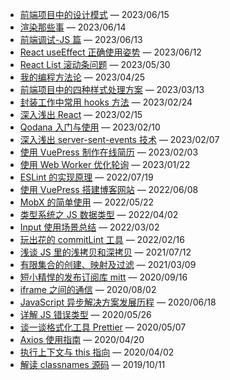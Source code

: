 - [前端项目中的设计模式](https://www.qinghuani.fun/2023/06/15/%E5%89%8D%E7%AB%AF%E9%A1%B9%E7%9B%AE%E4%B8%AD%E7%9A%84%E8%AE%BE%E8%AE%A1%E6%A8%A1%E5%BC%8F/) — 2023/06/15
- [渲染那些事](https://www.qinghuani.fun/2023/06/14/%E6%B8%B2%E6%9F%93%E9%82%A3%E4%BA%9B%E4%BA%8B/) — 2023/06/14
- [前端调试-JS 篇](https://www.qinghuani.fun/2023/06/13/%E5%89%8D%E7%AB%AF%E8%B0%83%E8%AF%95-js%E7%AF%87/) — 2023/06/13
- [React useEffect 正确使用姿势](https://www.qinghuani.fun/2023/06/12/react-useeffect%E6%AD%A3%E7%A1%AE%E4%BD%BF%E7%94%A8%E5%A7%BF%E5%8A%BF/) — 2023/06/12
- [React List 滚动条问题](https://www.qinghuani.fun/2023/05/30/react-list%E6%BB%9A%E5%8A%A8%E6%9D%A1%E9%97%AE%E9%A2%98/) — 2023/05/30
- [我的编程方法论](https://www.qinghuani.fun/2023/04/25/%E6%88%91%E7%9A%84%E7%BC%96%E7%A8%8B%E6%96%B9%E6%B3%95%E8%AE%BA/) — 2023/04/25
- [前端项目中的四种样式处理方案](https://www.qinghuani.fun/2023/03/13/%E5%89%8D%E7%AB%AF%E9%A1%B9%E7%9B%AE%E4%B8%AD%E7%9A%84%E5%9B%9B%E7%A7%8D%E6%A0%B7%E5%BC%8F%E5%A4%84%E7%90%86%E6%96%B9%E6%A1%88/) — 2023/03/13
- [封装工作中常用 hooks 方法](https://www.qinghuani.fun/2023/02/24/%E5%B0%81%E8%A3%85%E5%B7%A5%E4%BD%9C%E4%B8%AD%E5%B8%B8%E7%94%A8hooks%E6%96%B9%E6%B3%95/) — 2023/02/24
- [深入浅出 React](https://www.qinghuani.fun/2023/02/15/%E6%B7%B1%E5%85%A5%E6%B5%85%E5%87%BAreact/) — 2023/02/15
- [Qodana 入门与使用](https://www.qinghuani.fun/2023/02/10/qodana%E5%85%A5%E9%97%A8%E4%B8%8E%E4%BD%BF%E7%94%A8/) — 2023/02/10
- [深入浅出 server-sent-events 技术](https://www.qinghuani.fun/2023/02/07/%E6%B7%B1%E5%85%A5%E6%B5%85%E5%87%BAserver-sent-events%E6%8A%80%E6%9C%AF/) — 2023/02/07
- [使用 VuePress 制作在线简历](https://www.qinghuani.fun/2023/02/03/%E4%BD%BF%E7%94%A8vuepress%E5%88%B6%E4%BD%9C%E5%9C%A8%E7%BA%BF%E7%AE%80%E5%8E%86/) — 2023/02/03
- [使用 Web Worker 优化轮询](https://www.qinghuani.fun/2023/01/22/%E4%BD%BF%E7%94%A8web-worker%E4%BC%98%E5%8C%96%E8%BD%AE%E8%AF%A2/) — 2023/01/22
- [ESLint 的实现原理](https://www.qinghuani.fun/2022/07/19/eslint%E7%9A%84%E5%AE%9E%E7%8E%B0%E5%8E%9F%E7%90%86/) — 2022/07/19
- [使用 VuePress 搭建博客网站](https://www.qinghuani.fun/2022/06/08/%E4%BD%BF%E7%94%A8vuepress%E6%90%AD%E5%BB%BA%E5%8D%9A%E5%AE%A2%E7%BD%91%E7%AB%99/) — 2022/06/08
- [MobX 的简单使用](https://www.qinghuani.fun/2022/05/22/mobx%E7%9A%84%E7%AE%80%E5%8D%95%E4%BD%BF%E7%94%A8/) — 2022/05/22
- [类型系统之 JS 数据类型](https://www.qinghuani.fun/2022/04/02/%E7%B1%BB%E5%9E%8B%E7%B3%BB%E7%BB%9F%E4%B9%8Bjs%E6%95%B0%E6%8D%AE%E7%B1%BB%E5%9E%8B/) — 2022/04/02
- [Input 使用场景总结](https://www.qinghuani.fun/2022/03/02/input%E4%BD%BF%E7%94%A8%E5%9C%BA%E6%99%AF%E6%80%BB%E7%BB%93/) — 2022/03/02
- [玩出花的 commitLint 工具](https://www.qinghuani.fun/2022/02/16/%E7%8E%A9%E5%87%BA%E8%8A%B1%E7%9A%84commitlint%E5%B7%A5%E5%85%B7/) — 2022/02/16
- [浅谈 JS 里的浅拷贝和深拷贝](https://www.qinghuani.fun/2021/07/12/%E6%B5%85%E8%B0%88js%E9%87%8C%E7%9A%84%E6%B5%85%E6%8B%B7%E8%B4%9D%E5%92%8C%E6%B7%B1%E6%8B%B7%E8%B4%9D/) — 2021/07/12
- [有限集合的创建、映射及过滤](https://www.qinghuani.fun/2021/03/09/%E6%9C%89%E9%99%90%E9%9B%86%E5%90%88%E7%9A%84%E5%88%9B%E5%BB%BA%E3%80%81%E6%98%A0%E5%B0%84%E5%8F%8A%E8%BF%87%E6%BB%A4/) — 2021/03/09
- [短小精悍的发布订阅库 mitt](https://www.qinghuani.fun/2020/09/16/%E7%9F%AD%E5%B0%8F%E7%B2%BE%E6%82%8D%E7%9A%84%E5%8F%91%E5%B8%83%E8%AE%A2%E9%98%85%E5%BA%93mitt/) — 2020/09/16
- [iframe 之间的通信](https://www.qinghuani.fun/2020/08/02/iframe%E4%B9%8B%E9%97%B4%E7%9A%84%E9%80%9A%E4%BF%A1/) — 2020/08/02
- [JavaScript 异步解决方案发展历程](https://www.qinghuani.fun/2020/06/18/javascript%E5%BC%82%E6%AD%A5%E8%A7%A3%E5%86%B3%E6%96%B9%E6%A1%88%E5%8F%91%E5%B1%95%E5%8E%86%E7%A8%8B/) — 2020/06/18
- [详解 JS 错误类型](https://www.qinghuani.fun/2020/05/26/%E8%AF%A6%E8%A7%A3js%E9%94%99%E8%AF%AF%E7%B1%BB%E5%9E%8B/) — 2020/05/26
- [谈一谈格式化工具 Prettier](https://www.qinghuani.fun/2020/05/07/%E8%B0%88%E4%B8%80%E8%B0%88%E6%A0%BC%E5%BC%8F%E5%8C%96%E5%B7%A5%E5%85%B7prettier/) — 2020/05/07
- [Axios 使用指南](https://www.qinghuani.fun/2020/04/20/axios%E4%BD%BF%E7%94%A8%E6%8C%87%E5%8D%97/) — 2020/04/20
- [执行上下文与 this 指向](https://www.qinghuani.fun/2020/04/02/%E6%89%A7%E8%A1%8C%E4%B8%8A%E4%B8%8B%E6%96%87%E4%B8%8Ethis%E6%8C%87%E5%90%91/) — 2020/04/02
- [解读 classnames 源码](https://www.qinghuani.fun/2019/10/11/%E8%A7%A3%E8%AF%BBclassnames%E6%BA%90%E7%A0%81/) — 2019/10/11
